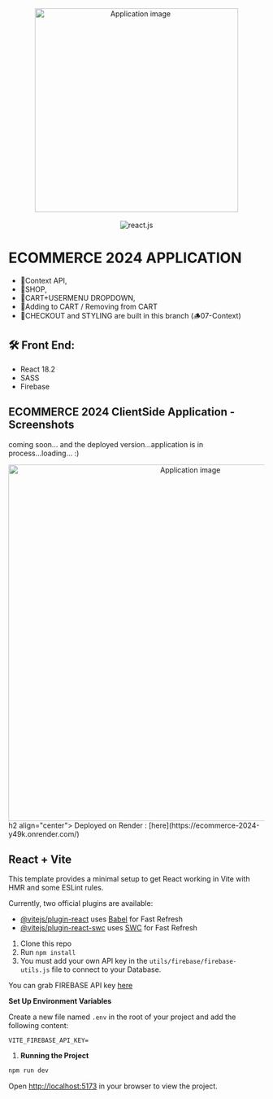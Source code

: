  <div align="center">
  <img alt="Application image" src="https://cdn.shopify.com/s/files/1/0070/7032/files/ecommerce_apps.jpg?v=1665592014" width="400" />
</div>
<br>
  <div align="center">
    <img src="https://img.shields.io/badge/-React_JS-black?style=for-the-badge&logoColor=white&logo=react&color=61DAFB" alt="react.js" />
  </div>

# ECOMMERCE 2024 APPLICATION

- 🚀Context API, 
- 🚀SHOP, 
- 🚀CART+USERMENU DROPDOWN, 
- 🚀Adding to CART / Removing from CART
- 🚀CHECKOUT and STYLING are built in this branch (🪵07-Context)

## 🛠 Front End:

- React 18.2
- SASS
- Firebase

## ECOMMERCE 2024 ClientSide Application - Screenshots

coming soon... and the deployed version...application is in process...loading... :)

<div align="center">
  <img alt="Application image" src="https://vargaae.hu/images/projects/e-comm-2024.png" width="700" />
</div>
h2 align="center"> Deployed on Render :  </h2>
 [here](https://ecommerce-2024-y49k.onrender.com/)

## React + Vite

This template provides a minimal setup to get React working in Vite with HMR and some ESLint rules.

Currently, two official plugins are available:

- [@vitejs/plugin-react](https://github.com/vitejs/vite-plugin-react/blob/main/packages/plugin-react/README.md) uses [Babel](https://babeljs.io/) for Fast Refresh
- [@vitejs/plugin-react-swc](https://github.com/vitejs/vite-plugin-react-swc) uses [SWC](https://swc.rs/) for Fast Refresh

1. Clone this repo
2. Run `npm install`
3. You must add your own API key in the `utils/firebase/firebase-utils.js` file to connect to your Database.

You can grab FIREBASE API key [here](https://firebase.google.com/)

**Set Up Environment Variables**

Create a new file named `.env` in the root of your project and add the following content:

```env
VITE_FIREBASE_API_KEY=
```

1. **Running the Project**

```bash
npm run dev
```

Open [http://localhost:5173](http://localhost:5173) in your browser to view the project.
